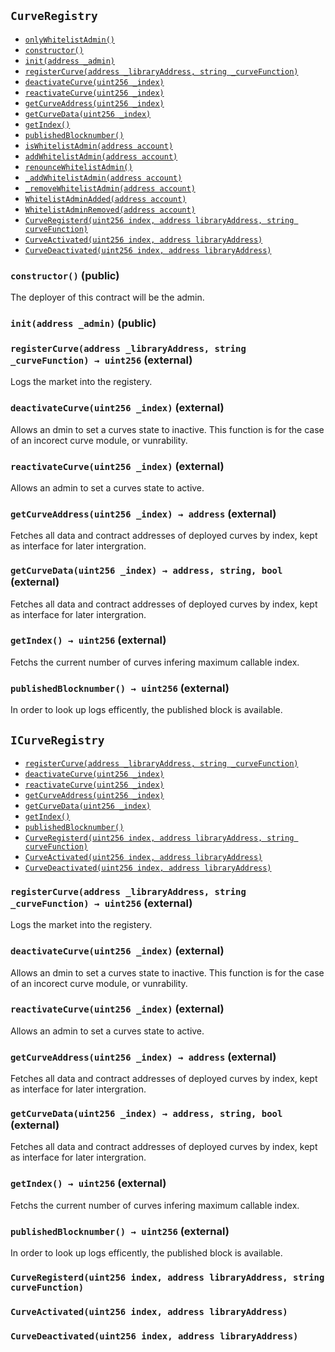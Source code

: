 [CurveRegistry]: #CurveRegistry
[WhitelistAdminRole-onlyWhitelistAdmin--]: #WhitelistAdminRole-onlyWhitelistAdmin--
[CurveRegistry-numberOfCurves_-uint256]: #CurveRegistry-numberOfCurves_-uint256
[CurveRegistry-publishedBlocknumber_-uint256]: #CurveRegistry-publishedBlocknumber_-uint256
[CurveRegistry-curveContracts_-mapping-uint256----struct-CurveRegistry-CurveOption-]: #CurveRegistry-curveContracts_-mapping-uint256----struct-CurveRegistry-CurveOption-
[CurveRegistry-constructor--]: #CurveRegistry-constructor--
[CurveRegistry-init-address-]: #CurveRegistry-init-address-
[CurveRegistry-registerCurve-address-string-]: #CurveRegistry-registerCurve-address-string-
[CurveRegistry-deactivateCurve-uint256-]: #CurveRegistry-deactivateCurve-uint256-
[CurveRegistry-reactivateCurve-uint256-]: #CurveRegistry-reactivateCurve-uint256-
[CurveRegistry-getCurveAddress-uint256-]: #CurveRegistry-getCurveAddress-uint256-
[CurveRegistry-getCurveData-uint256-]: #CurveRegistry-getCurveData-uint256-
[CurveRegistry-getIndex--]: #CurveRegistry-getIndex--
[CurveRegistry-publishedBlocknumber--]: #CurveRegistry-publishedBlocknumber--
[WhitelistAdminRole-isWhitelistAdmin-address-]: #WhitelistAdminRole-isWhitelistAdmin-address-
[WhitelistAdminRole-addWhitelistAdmin-address-]: #WhitelistAdminRole-addWhitelistAdmin-address-
[WhitelistAdminRole-renounceWhitelistAdmin--]: #WhitelistAdminRole-renounceWhitelistAdmin--
[WhitelistAdminRole-_addWhitelistAdmin-address-]: #WhitelistAdminRole-_addWhitelistAdmin-address-
[WhitelistAdminRole-_removeWhitelistAdmin-address-]: #WhitelistAdminRole-_removeWhitelistAdmin-address-
[WhitelistAdminRole-WhitelistAdminAdded-address-]: #WhitelistAdminRole-WhitelistAdminAdded-address-
[WhitelistAdminRole-WhitelistAdminRemoved-address-]: #WhitelistAdminRole-WhitelistAdminRemoved-address-
[ICurveRegistry-CurveRegisterd-uint256-address-string-]: #ICurveRegistry-CurveRegisterd-uint256-address-string-
[ICurveRegistry-CurveActivated-uint256-address-]: #ICurveRegistry-CurveActivated-uint256-address-
[ICurveRegistry-CurveDeactivated-uint256-address-]: #ICurveRegistry-CurveDeactivated-uint256-address-
[ICurveRegistry]: #ICurveRegistry
[ICurveRegistry-registerCurve-address-string-]: #ICurveRegistry-registerCurve-address-string-
[ICurveRegistry-deactivateCurve-uint256-]: #ICurveRegistry-deactivateCurve-uint256-
[ICurveRegistry-reactivateCurve-uint256-]: #ICurveRegistry-reactivateCurve-uint256-
[ICurveRegistry-getCurveAddress-uint256-]: #ICurveRegistry-getCurveAddress-uint256-
[ICurveRegistry-getCurveData-uint256-]: #ICurveRegistry-getCurveData-uint256-
[ICurveRegistry-getIndex--]: #ICurveRegistry-getIndex--
[ICurveRegistry-publishedBlocknumber--]: #ICurveRegistry-publishedBlocknumber--
[ICurveRegistry-CurveRegisterd-uint256-address-string-]: #ICurveRegistry-CurveRegisterd-uint256-address-string-
[ICurveRegistry-CurveActivated-uint256-address-]: #ICurveRegistry-CurveActivated-uint256-address-
[ICurveRegistry-CurveDeactivated-uint256-address-]: #ICurveRegistry-CurveDeactivated-uint256-address-
## <span id="CurveRegistry"></span> `CurveRegistry`





- [`onlyWhitelistAdmin()`][WhitelistAdminRole-onlyWhitelistAdmin--]
- [`constructor()`][CurveRegistry-constructor--]
- [`init(address _admin)`][CurveRegistry-init-address-]
- [`registerCurve(address _libraryAddress, string _curveFunction)`][CurveRegistry-registerCurve-address-string-]
- [`deactivateCurve(uint256 _index)`][CurveRegistry-deactivateCurve-uint256-]
- [`reactivateCurve(uint256 _index)`][CurveRegistry-reactivateCurve-uint256-]
- [`getCurveAddress(uint256 _index)`][CurveRegistry-getCurveAddress-uint256-]
- [`getCurveData(uint256 _index)`][CurveRegistry-getCurveData-uint256-]
- [`getIndex()`][CurveRegistry-getIndex--]
- [`publishedBlocknumber()`][CurveRegistry-publishedBlocknumber--]
- [`isWhitelistAdmin(address account)`][WhitelistAdminRole-isWhitelistAdmin-address-]
- [`addWhitelistAdmin(address account)`][WhitelistAdminRole-addWhitelistAdmin-address-]
- [`renounceWhitelistAdmin()`][WhitelistAdminRole-renounceWhitelistAdmin--]
- [`_addWhitelistAdmin(address account)`][WhitelistAdminRole-_addWhitelistAdmin-address-]
- [`_removeWhitelistAdmin(address account)`][WhitelistAdminRole-_removeWhitelistAdmin-address-]
- [`WhitelistAdminAdded(address account)`][WhitelistAdminRole-WhitelistAdminAdded-address-]
- [`WhitelistAdminRemoved(address account)`][WhitelistAdminRole-WhitelistAdminRemoved-address-]
- [`CurveRegisterd(uint256 index, address libraryAddress, string curveFunction)`][ICurveRegistry-CurveRegisterd-uint256-address-string-]
- [`CurveActivated(uint256 index, address libraryAddress)`][ICurveRegistry-CurveActivated-uint256-address-]
- [`CurveDeactivated(uint256 index, address libraryAddress)`][ICurveRegistry-CurveDeactivated-uint256-address-]

### <span id="CurveRegistry-constructor--"></span> `constructor()` (public)

The deployer of this contract will be the admin.



### <span id="CurveRegistry-init-address-"></span> `init(address _admin)` (public)





### <span id="CurveRegistry-registerCurve-address-string-"></span> `registerCurve(address _libraryAddress, string _curveFunction) → uint256` (external)



   Logs the market into the registery.


### <span id="CurveRegistry-deactivateCurve-uint256-"></span> `deactivateCurve(uint256 _index)` (external)

Allows an dmin to set a curves state to inactive. This function
is for the case of an incorect curve module, or vunrability.




### <span id="CurveRegistry-reactivateCurve-uint256-"></span> `reactivateCurve(uint256 _index)` (external)

Allows an admin to set a curves state to active.




### <span id="CurveRegistry-getCurveAddress-uint256-"></span> `getCurveAddress(uint256 _index) → address` (external)



   Fetches all data and contract addresses of deployed curves by
index, kept as interface for later intergration.


### <span id="CurveRegistry-getCurveData-uint256-"></span> `getCurveData(uint256 _index) → address, string, bool` (external)



   Fetches all data and contract addresses of deployed curves by
index, kept as interface for later intergration.


### <span id="CurveRegistry-getIndex--"></span> `getIndex() → uint256` (external)



   Fetchs the current number of curves infering maximum callable
index.


### <span id="CurveRegistry-publishedBlocknumber--"></span> `publishedBlocknumber() → uint256` (external)



   In order to look up logs efficently, the published block is
available.




## <span id="ICurveRegistry"></span> `ICurveRegistry`





- [`registerCurve(address _libraryAddress, string _curveFunction)`][ICurveRegistry-registerCurve-address-string-]
- [`deactivateCurve(uint256 _index)`][ICurveRegistry-deactivateCurve-uint256-]
- [`reactivateCurve(uint256 _index)`][ICurveRegistry-reactivateCurve-uint256-]
- [`getCurveAddress(uint256 _index)`][ICurveRegistry-getCurveAddress-uint256-]
- [`getCurveData(uint256 _index)`][ICurveRegistry-getCurveData-uint256-]
- [`getIndex()`][ICurveRegistry-getIndex--]
- [`publishedBlocknumber()`][ICurveRegistry-publishedBlocknumber--]
- [`CurveRegisterd(uint256 index, address libraryAddress, string curveFunction)`][ICurveRegistry-CurveRegisterd-uint256-address-string-]
- [`CurveActivated(uint256 index, address libraryAddress)`][ICurveRegistry-CurveActivated-uint256-address-]
- [`CurveDeactivated(uint256 index, address libraryAddress)`][ICurveRegistry-CurveDeactivated-uint256-address-]

### <span id="ICurveRegistry-registerCurve-address-string-"></span> `registerCurve(address _libraryAddress, string _curveFunction) → uint256` (external)



   Logs the market into the registery.


### <span id="ICurveRegistry-deactivateCurve-uint256-"></span> `deactivateCurve(uint256 _index)` (external)

Allows an dmin to set a curves state to inactive. This function
is for the case of an incorect curve module, or vunrability.




### <span id="ICurveRegistry-reactivateCurve-uint256-"></span> `reactivateCurve(uint256 _index)` (external)

Allows an admin to set a curves state to active.




### <span id="ICurveRegistry-getCurveAddress-uint256-"></span> `getCurveAddress(uint256 _index) → address` (external)



   Fetches all data and contract addresses of deployed curves by
index, kept as interface for later intergration.


### <span id="ICurveRegistry-getCurveData-uint256-"></span> `getCurveData(uint256 _index) → address, string, bool` (external)



   Fetches all data and contract addresses of deployed curves by
index, kept as interface for later intergration.


### <span id="ICurveRegistry-getIndex--"></span> `getIndex() → uint256` (external)



   Fetchs the current number of curves infering maximum callable
index.


### <span id="ICurveRegistry-publishedBlocknumber--"></span> `publishedBlocknumber() → uint256` (external)



   In order to look up logs efficently, the published block is
available.


### <span id="ICurveRegistry-CurveRegisterd-uint256-address-string-"></span> `CurveRegisterd(uint256 index, address libraryAddress, string curveFunction)`





### <span id="ICurveRegistry-CurveActivated-uint256-address-"></span> `CurveActivated(uint256 index, address libraryAddress)`





### <span id="ICurveRegistry-CurveDeactivated-uint256-address-"></span> `CurveDeactivated(uint256 index, address libraryAddress)`





